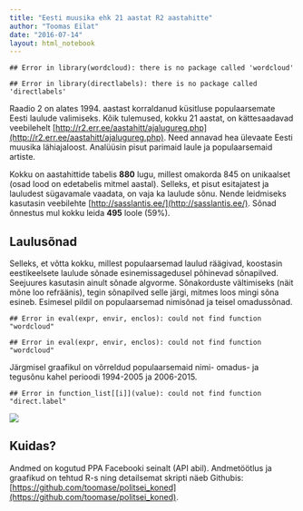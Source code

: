 ```yaml
---
title: "Eesti muusika ehk 21 aastat R2 aastahitte"
author: "Toomas Eilat"
date: "2016-07-14"
layout: html_notebook
---
```







```
## Error in library(wordcloud): there is no package called 'wordcloud'
```

```
## Error in library(directlabels): there is no package called 'directlabels'
```
Raadio 2 on alates 1994. aastast korraldanud küsitluse populaarsemate Eesti laulude valimiseks. Kõik tulemused, kokku 21 aastat, on kättesaadavad veebilehelt [http://r2.err.ee/aastahitt/ajalugureg.php](http://r2.err.ee/aastahitt/ajalugureg.php). Need annavad hea ülevaate Eesti muusika lähiajaloost. Analüüsin pisut parimaid laule ja populaarsemaid artiste.

Kokku on aastahittide tabelis __880__ lugu, millest omakorda 845 on unikaalset (osad lood on edetabelis mitmel aastal). Selleks, et pisut esitajatest ja lauludest sügavamale vaadata, on vaja ka laulude sõnu. Nende leidmiseks kasutasin veebilehte [http://sasslantis.ee/](http://sasslantis.ee/). Sõnad õnnestus mul kokku leida __495__ loole (59%).

## Laulusõnad
Selleks, et võtta kokku, millest populaarsemad laulud räägivad, koostasin eestikeelsete laulude sõnade esinemissagedusel põhinevad sõnapilved. Seejuures kasutasin ainult sõnade algvorme. Sõnakorduste vältimiseks (näit mõne loo refräänis), tegin sõnapilved selle järgi, mitmes loos mingi sõna esineb. Esimesel pildil on populaarsemad nimisõnad ja teisel omadussõnad.


```
## Error in eval(expr, envir, enclos): could not find function "wordcloud"
```

```
## Error in eval(expr, envir, enclos): could not find function "wordcloud"
```
Järgmisel graafikul on võrreldud populaarsemaid nimi- omadus- ja tegusõnu kahel perioodi 1994-2005 ja 2006-2015. 

```
## Error in function_list[[i]](value): could not find function "direct.label"
```



<img src="{{ site.url }}/img/eesti-muusika-sonade_arv_laulus-1.png" style="display: block; margin: auto;" />


## Kuidas?
Andmed on kogutud PPA Facebooki seinalt (API abil). Andmetöötlus ja graafikud on tehtud R-s ning detailsemat skripti näeb Githubis: [https://github.com/toomase/politsei_koned](https://github.com/toomase/politsei_koned).
